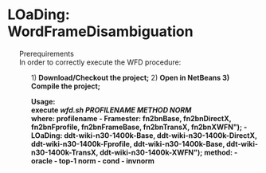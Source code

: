 # LOaDing: WordFrameDisambiguation



<ul>
<item> Prerequirements<br/>
In order to correctly execute the WFD procedure:<br> 
<ol>
<item>1) <b>Download/Checkout the project;</b></item>
<item>2) <b>Open in NetBeans</item>
<item>3) <b>Compile</b> the project;</item>
</item> 

Usage:<br>
 execute <i>wfd.sh PROFILENAME METHOD NORM</i><br> 
 where:
   profilename 
      - Framester: fn2bnBase, fn2bnDirectX, fn2bnFprofile, fn2bnFrameBase, fn2bnTransX, fn2bnXWFN");
      - LOaDing: ddt-wiki-n30-1400k-Base, ddt-wiki-n30-1400k-DirectX, ddt-wiki-n30-1400k-Fprofile, ddt-wiki-n30-1400k-Base, ddt-wiki-n30-1400k-TransX, ddt-wiki-n30-1400k-XWFN");
   method:
     - oracle
     - top-1
    norm
      - cond
      - invnorm
</ul>


